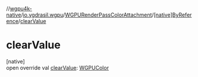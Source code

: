 //[wgpu4k-native](../../../../index.md)/[io.ygdrasil.wgpu](../../index.md)/[WGPURenderPassColorAttachment](../index.md)/[[native]ByReference](index.md)/[clearValue](clear-value.md)

# clearValue

[native]\
open override val [clearValue](clear-value.md): [WGPUColor](../../-w-g-p-u-color/index.md)